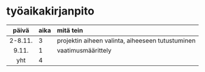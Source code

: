# työaikakirjanpito

| päivä | aika | mitä tein  |
| :----:|:-----| :-----|
| 2-8.11.| 3    | projektin aiheen valinta, aiheeseen tutustuminen |
| 9.11.  | 1    | vaatimusmäärittely |
| yht    | 4   | |
